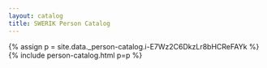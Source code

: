```yaml
---
layout: catalog
title: SWERIK Person Catalog
---
```

{% assign p = site.data._person-catalog.i-E7Wz2C6DkzLr8bHCReFAYk %}
{% include person-catalog.html p=p %}

